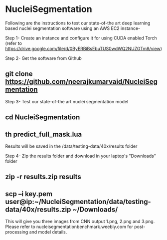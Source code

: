 # NucleiSegmentation
Following are the instructions to test our state-of-the art deep learning based nuclei segmentation software using an AWS EC2 instance-

Step 1- Create an instance and configure it for using CUDA enabled Torch (refer to https://drive.google.com/file/d/0ByERBiBsEbuTUS0wdWQ2NUZGTm8/view)

Step 2- Get the software from Github

git clone https://github.com/neerajkumarvaid/NucleiSegmentation
---
Step 3- Test our state-of-the art nuclei segmentation model

cd NucleiSegmentation
---
th predict_full_mask.lua
---
Results will be saved in the /data/testing-data/40x/results folder

Step 4- Zip the results folder and download in your laptop's "Downloads" folder

zip  -r results.zip results
---
scp –i key.pem user@ip:~/NucleiSegmentation/data/testing-data/40x/results.zip  ~/Downloads/
---
This will give you three images from CNN output  1.png, 2.png and 3.png. Please refer to nucleisegmentationbenchmark.weebly.com for post-processing and model details.
